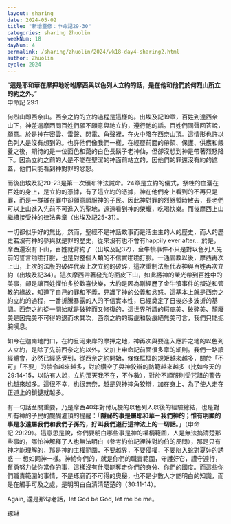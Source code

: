 ```yaml
---
layout: sharing
date: 2024-05-02
title: "新增靈修：申命記29-30"
categories: sharing Zhuolin
weekNum: 18
dayNum: 4
permalink: /sharing/zhuolin/2024/wk18-day4-sharing2.html
author: Zhuolin
cycle: 2024
---  
```


“**這是耶和華在摩押地吩咐摩西與以色列人立約的話，是在他和他們於何烈山所立的約之外。**”  
‭‭申命記‬ ‭29:1‬ ‭

何烈山即西奈山。西奈之約的立約過程是這樣的。出埃及記19章，百姓到達西奈山下，神差遣摩西問百姓們願不願意與祂立約，遵行祂的話。百姓們同聲回答說，願意。於是神在密雲、雷聲、閃電、角聲裡，在火中降在西奈山頂。這情形也許以色列人是沒有想到的。也許他們像我們一樣，在經歷前面的帶領、保護、供應和餵養之後，期待的是一位面色和藹的白色長鬍子老神仙，但卻沒想到神是帶著烈怒降下。因為立約之前的人是不能在聖潔的神面前站立的，因他們的罪還沒有約的遮蓋，他們只能看到神對罪的忿怒。

而後出埃及記20-23是第一次頒布律法誡命。24章是立約的儀式，祭牲的血灑在百姓的身上，是立約的憑據，有了這立約的憑據，神在他們身上看到的不再只是罪，而是一群雖在罪中卻願意順服神的子民。因此神對罪的烈怒暫時散去，長老們可以上山進入先前不可進入的聖地，遠遠看到神的榮耀，吃喝快樂。而後摩西上山繼續接受神的律法典章（出埃及記25-31）。

一切都似乎好的無比，然而，聖經不是神話故事而是活生生的人的歷史，而人的歷史若沒有神的參與就是罪的歷史，從來沒有也不會有happily ever after… 於是，摩西還沒有下山，百姓就背約了（出埃及記32），金牛犢事件不只是對以色列人先前的誓言啪啪打臉，也是對整個人類的不信實啪啪打臉。一通管教以後，摩西再次上山，上次的法版的破碎代表上次立約的破碎，這次重制法版代表神與百姓再次立約（出埃及記34）。這次摩西帶著發光的面皮下山，如此將神的榮光帶到百姓中的美事，卻是讓百姓懼怕多於歡喜快樂，大約是因為剛經歷了金牛犢事件的叛逆和管教的緣故，知道了自己的罪和不義，見識了神的公義和忿怒。這基本上就是西奈之約立約的過程，一番折騰暴露的人的不信實本性，已經奠定了日後必多波折的基調。西奈之約從一開始就是破碎而又修復的，這世界所謂的瑕疵美、破碎美、頹廢美是因完美不可得的退而求其次，西奈之約的瑕疵和裂痕絕無美可言，我們只能扼腕嘆息。

如今在迦南地門口，在約旦河東岸的摩押之地，神再次與要進入應許之地的以色列人立約，是除了先前西奈之約以外，又加上申命記前面很多章的細則。我們一路讀經體會，必然已經感覺到，從西奈之約開始，條條框框的規矩越來越多，關於「不可」「不要」的禁令越來越多，對於鑽空子與神狡辯的防範越來越多（比如今天的29:14-15，以防有人說，立約那天我不在，不作數），對於不順服則受咒詛的警告也越來越多。這很不幸，也很無奈，越是與神摔角狡辯，加在身上、為了使人走在正道上的鎖鏈就越多。

有一句話至關重要，乃是摩西40年對付玩梗的以色列人以後的經驗總結，也是對所有神的子民的醍醐灌頂的提醒：「**隱祕的事是屬耶和華－我們神的；惟有明顯的事是永遠屬我們和我們子孫的，好叫我們遵行這律法上的一切話。**」（申命記‬ ‭29:29‬）。這意思是說，你們要明白哪些事是神的權柄範圍，人是無法搞清楚那些事的，哪怕神解釋了人也無法明白（參考約伯記裡神對約伯的反問），那是只有神才能理解的，那是神的主權範圍，不要越界，不要侵權，不要陷入蛇對夏娃的誘惑 — 想如同神一樣。神給你們的，就是你們的職責範圍，守護好它，謹守遵行，奮勇努力做你當作的事，這樣沒有什麼能奪走你們的身分、你們的國度。而這些你們職責範圍的事情，不是琢磨而不可得的奧秘，也不是少數人才能明白的知識，而是在觸手可及之處，是明明白白清清楚楚的（30:11-14）。

Again, 還是那句老話，let God be God, let me be me。

琢琳
